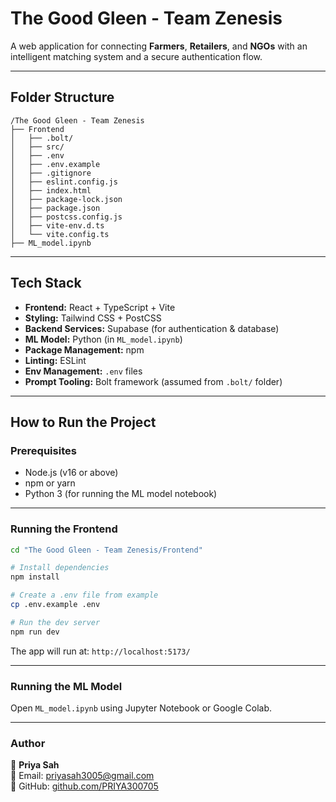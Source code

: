 # The Good Gleen - Team Zenesis

A web application for connecting **Farmers**, **Retailers**, and **NGOs** with an intelligent matching system and a secure authentication flow.

---

## Folder Structure

```
/The Good Gleen - Team Zenesis
├── Frontend
│   ├── .bolt/
│   ├── src/
│   ├── .env
│   ├── .env.example
│   ├── .gitignore
│   ├── eslint.config.js
│   ├── index.html
│   ├── package-lock.json
│   ├── package.json
│   ├── postcss.config.js
│   ├── vite-env.d.ts
│   └── vite.config.ts
├── ML_model.ipynb
```

---

## Tech Stack

- **Frontend:** React + TypeScript + Vite  
- **Styling:** Tailwind CSS + PostCSS  
- **Backend Services:** Supabase (for authentication & database)  
- **ML Model:** Python (in `ML_model.ipynb`)  
- **Package Management:** npm  
- **Linting:** ESLint  
- **Env Management:** `.env` files  
- **Prompt Tooling:** Bolt framework (assumed from `.bolt/` folder)

---

## How to Run the Project

### Prerequisites

- Node.js (v16 or above)
- npm or yarn
- Python 3 (for running the ML model notebook)

---

### Running the Frontend

```bash
cd "The Good Gleen - Team Zenesis/Frontend"

# Install dependencies
npm install

# Create a .env file from example
cp .env.example .env

# Run the dev server
npm run dev
```

The app will run at: `http://localhost:5173/`

---

### Running the ML Model

Open `ML_model.ipynb` using Jupyter Notebook or Google Colab.

---

### **Author**  
👤 **Priya Sah**  
📧 Email: priyasah3005@gmail.com  
🔗 GitHub: [github.com/PRIYA300705](https://github.com/PRIYA300705) 

